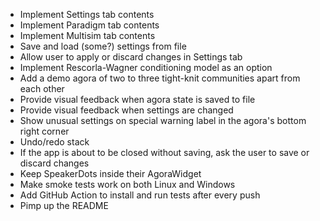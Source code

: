 * Implement Settings tab contents
* Implement Paradigm tab contents
* Implement Multisim tab contents
* Save and load (some?) settings from file
* Allow user to apply or discard changes in Settings tab
* Implement Rescorla-Wagner conditioning model as an option
* Add a demo agora of two to three tight-knit communities apart from each other
* Provide visual feedback when agora state is saved to file
* Provide visual feedback when settings are changed
* Show unusual settings on special warning label in the agora's bottom right corner
* Undo/redo stack
* If the app is about to be closed without saving, ask the user to save or discard changes
* Keep SpeakerDots inside their AgoraWidget
* Make smoke tests work on both Linux and Windows
* Add GitHub Action to install and run tests after every push
* Pimp up the README